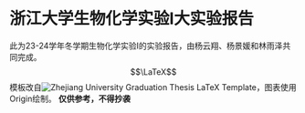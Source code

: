 # 浙江大学生物化学实验I大实验报告

此为23-24学年冬学期生物化学实验I的实验报告，由杨云翔、杨景媛和林雨泽共同完成。
$$\LaTeX$$模板改自![Zhejiang University Graduation Thesis LaTeX Template](https://github.com/TheNetAdmin/zjuthesis)，图表使用Origin绘制。
**仅供参考，不得抄袭**
